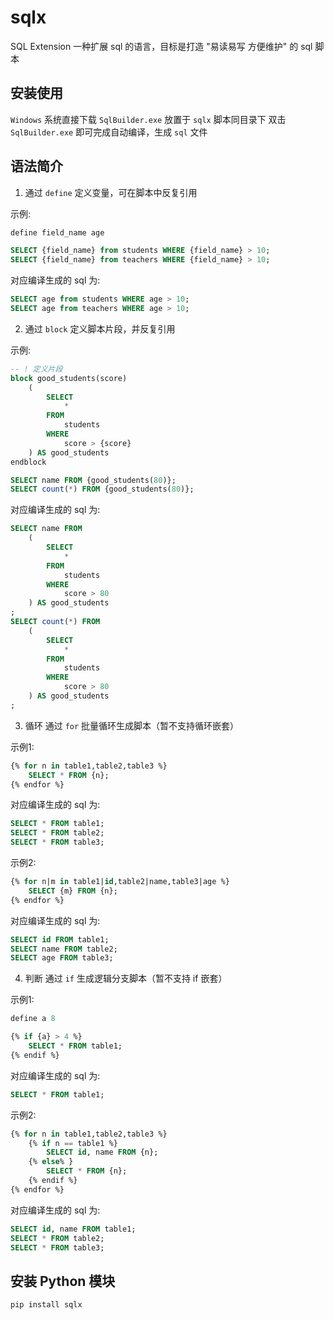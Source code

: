 # sqlx
SQL Extension
一种扩展 sql 的语言，目标是打造 "易读易写 方便维护" 的 sql 脚本


## 安装使用
`Windows` 系统直接下载 `SqlBuilder.exe` 放置于 `sqlx` 脚本同目录下
双击 `SqlBuilder.exe` 即可完成自动编译，生成 `sql` 文件


## 语法简介

1. 通过 `define` 定义变量，可在脚本中反复引用

示例:
```sql
define field_name age

SELECT {field_name} from students WHERE {field_name} > 10;
SELECT {field_name} from teachers WHERE {field_name} > 10;
```

对应编译生成的 sql 为:
```sql
SELECT age from students WHERE age > 10;
SELECT age from teachers WHERE age > 10;
```


2. 通过 `block` 定义脚本片段，并反复引用

示例:
```sql
-- ! 定义片段
block good_students(score)
    (
        SELECT
            *
        FROM
            students
        WHERE
            score > {score}
    ) AS good_students
endblock

SELECT name FROM {good_students(80)};
SELECT count(*) FROM {good_students(80)};
```

对应编译生成的 sql 为:
```sql
SELECT name FROM 
    (
        SELECT
            *
        FROM
            students
        WHERE
            score > 80
    ) AS good_students
;
SELECT count(*) FROM 
    (
        SELECT
            *
        FROM
            students
        WHERE
            score > 80
    ) AS good_students
;
```


3. 循环
通过 `for` 批量循环生成脚本（暂不支持循环嵌套）



示例1:
```sql
{% for n in table1,table2,table3 %}
    SELECT * FROM {n};
{% endfor %}
```

对应编译生成的 sql 为:
```sql
SELECT * FROM table1;
SELECT * FROM table2;
SELECT * FROM table3;
```


示例2:
```sql
{% for n|m in table1|id,table2|name,table3|age %}
    SELECT {m} FROM {n};
{% endfor %}
```

对应编译生成的 sql 为:
```sql
SELECT id FROM table1;
SELECT name FROM table2;
SELECT age FROM table3;
```


4. 判断
通过 `if` 生成逻辑分支脚本（暂不支持 if 嵌套）


示例1:
```sql
define a 8

{% if {a} > 4 %}
    SELECT * FROM table1;
{% endif %}
```

对应编译生成的 sql 为:
```sql
SELECT * FROM table1;
```

示例2:
```sql
{% for n in table1,table2,table3 %}
    {% if n == table1 %}
        SELECT id, name FROM {n};
    {% else% }
        SELECT * FROM {n};
    {% endif %}
{% endfor %}
```

对应编译生成的 sql 为:
```sql
SELECT id, name FROM table1;
SELECT * FROM table2;
SELECT * FROM table3;
```





## 安装 Python 模块
```
pip install sqlx
```


